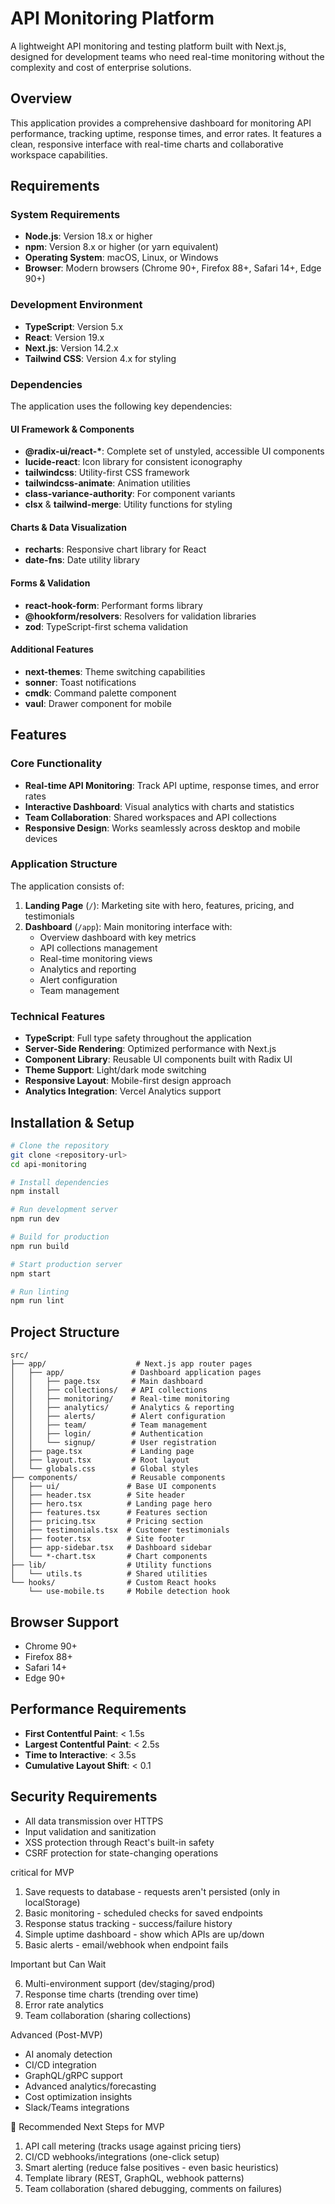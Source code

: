 # API Monitoring Platform

A lightweight API monitoring and testing platform built with Next.js, designed for development teams who need real-time monitoring without the complexity and cost of enterprise solutions.

## Overview

This application provides a comprehensive dashboard for monitoring API performance, tracking uptime, response times, and error rates. It features a clean, responsive interface with real-time charts and collaborative workspace capabilities.

## Requirements

### System Requirements

-   **Node.js**: Version 18.x or higher
-   **npm**: Version 8.x or higher (or yarn equivalent)
-   **Operating System**: macOS, Linux, or Windows
-   **Browser**: Modern browsers (Chrome 90+, Firefox 88+, Safari 14+, Edge 90+)

### Development Environment

-   **TypeScript**: Version 5.x
-   **React**: Version 19.x
-   **Next.js**: Version 14.2.x
-   **Tailwind CSS**: Version 4.x for styling

### Dependencies

The application uses the following key dependencies:

#### UI Framework & Components

-   **@radix-ui/react-\***: Complete set of unstyled, accessible UI components
-   **lucide-react**: Icon library for consistent iconography
-   **tailwindcss**: Utility-first CSS framework
-   **tailwindcss-animate**: Animation utilities
-   **class-variance-authority**: For component variants
-   **clsx** & **tailwind-merge**: Utility functions for styling

#### Charts & Data Visualization

-   **recharts**: Responsive chart library for React
-   **date-fns**: Date utility library

#### Forms & Validation

-   **react-hook-form**: Performant forms library
-   **@hookform/resolvers**: Resolvers for validation libraries
-   **zod**: TypeScript-first schema validation

#### Additional Features

-   **next-themes**: Theme switching capabilities
-   **sonner**: Toast notifications
-   **cmdk**: Command palette component
-   **vaul**: Drawer component for mobile

## Features

### Core Functionality

-   **Real-time API Monitoring**: Track API uptime, response times, and error rates
-   **Interactive Dashboard**: Visual analytics with charts and statistics
-   **Team Collaboration**: Shared workspaces and API collections
-   **Responsive Design**: Works seamlessly across desktop and mobile devices

### Application Structure

The application consists of:

1. **Landing Page** (`/`): Marketing site with hero, features, pricing, and testimonials
2. **Dashboard** (`/app`): Main monitoring interface with:
    - Overview dashboard with key metrics
    - API collections management
    - Real-time monitoring views
    - Analytics and reporting
    - Alert configuration
    - Team management

### Technical Features

-   **TypeScript**: Full type safety throughout the application
-   **Server-Side Rendering**: Optimized performance with Next.js
-   **Component Library**: Reusable UI components built with Radix UI
-   **Theme Support**: Light/dark mode switching
-   **Responsive Layout**: Mobile-first design approach
-   **Analytics Integration**: Vercel Analytics support

## Installation & Setup

```bash
# Clone the repository
git clone <repository-url>
cd api-monitoring

# Install dependencies
npm install

# Run development server
npm run dev

# Build for production
npm run build

# Start production server
npm start

# Run linting
npm run lint
```

## Project Structure

```
src/
├── app/                    # Next.js app router pages
│   ├── app/               # Dashboard application pages
│   │   ├── page.tsx       # Main dashboard
│   │   ├── collections/   # API collections
│   │   ├── monitoring/    # Real-time monitoring
│   │   ├── analytics/     # Analytics & reporting
│   │   ├── alerts/        # Alert configuration
│   │   ├── team/          # Team management
│   │   ├── login/         # Authentication
│   │   └── signup/        # User registration
│   ├── page.tsx           # Landing page
│   ├── layout.tsx         # Root layout
│   └── globals.css        # Global styles
├── components/            # Reusable components
│   ├── ui/               # Base UI components
│   ├── header.tsx        # Site header
│   ├── hero.tsx          # Landing page hero
│   ├── features.tsx      # Features section
│   ├── pricing.tsx       # Pricing section
│   ├── testimonials.tsx  # Customer testimonials
│   ├── footer.tsx        # Site footer
│   ├── app-sidebar.tsx   # Dashboard sidebar
│   └── *-chart.tsx       # Chart components
├── lib/                  # Utility functions
│   └── utils.ts          # Shared utilities
└── hooks/                # Custom React hooks
    └── use-mobile.ts     # Mobile detection hook
```

## Browser Support

-   Chrome 90+
-   Firefox 88+
-   Safari 14+
-   Edge 90+

## Performance Requirements

-   **First Contentful Paint**: < 1.5s
-   **Largest Contentful Paint**: < 2.5s
-   **Time to Interactive**: < 3.5s
-   **Cumulative Layout Shift**: < 0.1

## Security Requirements

-   All data transmission over HTTPS
-   Input validation and sanitization
-   XSS protection through React's built-in safety
-   CSRF protection for state-changing operations

critical for MVP

1. Save requests to database - requests aren't persisted (only in localStorage)
2. Basic monitoring - scheduled checks for saved endpoints
3. Response status tracking - success/failure history
4. Simple uptime dashboard - show which APIs are up/down
5. Basic alerts - email/webhook when endpoint fails

Important but Can Wait

6. Multi-environment support (dev/staging/prod)
7. Response time charts (trending over time)
8. Error rate analytics
9. Team collaboration (sharing collections)

Advanced (Post-MVP)

-   AI anomaly detection
-   CI/CD integration
-   GraphQL/gRPC support
-   Advanced analytics/forecasting
-   Cost optimization insights
-   Slack/Teams integrations

🎯 Recommended Next Steps for MVP

1. API call metering (tracks usage against pricing tiers)
2. CI/CD webhooks/integrations (one-click setup)
3. Smart alerting (reduce false positives - even basic heuristics)
4. Template library (REST, GraphQL, webhook patterns)
5. Team collaboration (shared debugging, comments on failures)
